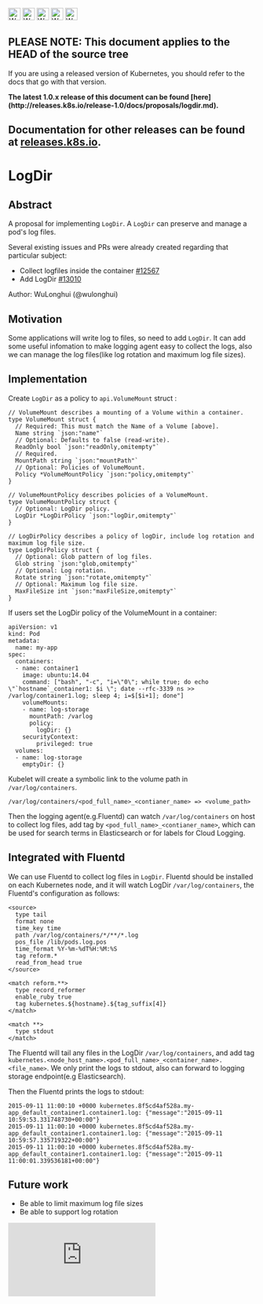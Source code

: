 <!-- BEGIN MUNGE: UNVERSIONED_WARNING -->

<!-- BEGIN STRIP_FOR_RELEASE -->

<img src="http://kubernetes.io/img/warning.png" alt="WARNING"
     width="25" height="25">
<img src="http://kubernetes.io/img/warning.png" alt="WARNING"
     width="25" height="25">
<img src="http://kubernetes.io/img/warning.png" alt="WARNING"
     width="25" height="25">
<img src="http://kubernetes.io/img/warning.png" alt="WARNING"
     width="25" height="25">
<img src="http://kubernetes.io/img/warning.png" alt="WARNING"
     width="25" height="25">

<h2>PLEASE NOTE: This document applies to the HEAD of the source tree</h2>

If you are using a released version of Kubernetes, you should
refer to the docs that go with that version.

<strong>
The latest 1.0.x release of this document can be found
[here](http://releases.k8s.io/release-1.0/docs/proposals/logdir.md).

Documentation for other releases can be found at
[releases.k8s.io](http://releases.k8s.io).
</strong>
--

<!-- END STRIP_FOR_RELEASE -->

<!-- END MUNGE: UNVERSIONED_WARNING -->

# LogDir

## Abstract

A proposal for implementing `LogDir`. A `LogDir` can preserve and manage a pod's log files.

Several existing issues and PRs were already created regarding that particular subject:
* Collect logfiles inside the container [#12567](https://github.com/kubernetes/kubernetes/issues/12567)
* Add LogDir [#13010](https://github.com/kubernetes/kubernetes/pull/13010#issuecomment-133997188)

Author: WuLonghui (@wulonghui)

## Motivation

Some applications will write log to files, so need to add  `LogDir`. It can add some useful infomation to make logging agent easy to collect the logs, also we can manage the log files(like log rotation and maximum log file sizes).

## Implementation

Create `LogDir` as a policy  to `api.VolumeMount` struct :

```
// VolumeMount describes a mounting of a Volume within a container.
type VolumeMount struct {
  // Required: This must match the Name of a Volume [above].
  Name string `json:"name"`
  // Optional: Defaults to false (read-write).
  ReadOnly bool `json:"readOnly,omitempty"`
  // Required.
  MountPath string `json:"mountPath"`
  // Optional: Policies of VolumeMount.
  Policy *VolumeMountPolicy `json:"policy,omitempty"`
}

// VolumeMountPolicy describes policies of a VolumeMount.
type VolumeMountPolicy struct {
  // Optional: LogDir policy.
  LogDir *LogDirPolicy `json:"logDir,omitempty"`
}

// LogDirPolicy describes a policy of logDir, include log rotation and maximum log file size.
type LogDirPolicy struct {
  // Optional: Glob pattern of log files.
  Glob string `json:"glob,omitempty"`
  // Optional: Log rotation.
  Rotate string `json:"rotate,omitempty"`
  // Optional: Maximum log file size.
  MaxFileSize int `json:"maxFileSize,omitempty"`
}

```

If users set the LogDir policy of the VolumeMount in a container:

```
apiVersion: v1
kind: Pod
metadata:
  name: my-app
spec:
  containers:
  - name: container1
    image: ubuntu:14.04
    command: ["bash", "-c", "i=\"0\"; while true; do echo \"`hostname`_container1: $i \"; date --rfc-3339 ns >> /varlog/container1.log; sleep 4; i=$[$i+1]; done"]
    volumeMounts:
    - name: log-storage
      mountPath: /varlog
      policy:
        logDir: {}
    securityContext:
        privileged: true
  volumes:
  - name: log-storage
    emptyDir: {}
```

Kubelet will create a symbolic link to the volume path in `/var/log/containers`.

```
/var/log/containers/<pod_full_name>_<contianer_name> => <volume_path>
```

Then the logging agent(e.g.Fluentd) can watch `/var/log/containers` on host to collect log files, add tag by `<pod_full_name>_<contianer_name>`, which can be used for search terms in Elasticsearch or for
labels for Cloud Logging.


## Integrated with Fluentd

We can use Fluentd to collect log files in `LogDir`. Fluentd should be installed on each Kubernetes node, and it will watch LogDir `/var/log/containers`, the Fluentd's configuration as follows:

```
<source>
  type tail
  format none
  time_key time
  path /var/log/containers/*/**/*.log
  pos_file /lib/pods.log.pos
  time_format %Y-%m-%dT%H:%M:%S
  tag reform.*
  read_from_head true
</source>

<match reform.**>
  type record_reformer
  enable_ruby true
  tag kubernetes.${hostname}.${tag_suffix[4]}
</match>

<match **>
  type stdout
</match>
```

The Fluentd will tail any files in the LogDir `/var/log/containers`, and add tag `kubernetes.<node_host_name>.<pod_full_name>_<container_name>.<file_name>`. We only print the logs to stdout,  also can forward to logging storage endpoint(e.g Elasticsearch).

Then the Fluentd prints the logs to stdout:

```
2015-09-11 11:00:10 +0000 kubernetes.8f5cd4af528a.my-app_default_container1.container1.log: {"message":"2015-09-11 10:59:53.331748730+00:00"}
2015-09-11 11:00:10 +0000 kubernetes.8f5cd4af528a.my-app_default_container1.container1.log: {"message":"2015-09-11 10:59:57.335719322+00:00"}
2015-09-11 11:00:10 +0000 kubernetes.8f5cd4af528a.my-app_default_container1.container1.log: {"message":"2015-09-11 11:00:01.339536181+00:00"}
```

## Future work

*  Be able to limit maximum log file sizes
*  Be able to support log rotation

<!-- BEGIN MUNGE: GENERATED_ANALYTICS -->
[![Analytics](https://kubernetes-site.appspot.com/UA-36037335-10/GitHub/docs/proposals/logdir.md?pixel)]()
<!-- END MUNGE: GENERATED_ANALYTICS -->
